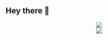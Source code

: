 ## Hey there 👋

<div align="center"> 
  <img src="https://go-skill-icons.vercel.app/api/icons?i=mint,helix,linux,git,docker"/>
  <br>
  <img src="https://go-skill-icons.vercel.app/api/icons?i=zig,bash"/> 
</div>

